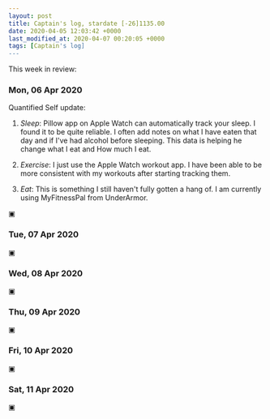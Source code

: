 ```yaml
---
layout: post
title: Captain's log, stardate [-26]1135.00
date: 2020-04-05 12:03:42 +0000
last_modified_at: 2020-04-07 00:20:05 +0000
tags: [Captain's log]
---
```


This week in review:

<!-- more -->

### Mon, 06 Apr 2020
Quantified Self update: 

1. *Sleep*: Pillow app on Apple Watch can automatically track your sleep. I found
it to be quite reliable. I often add notes on what I have eaten that day and if
I've had alcohol before sleeping. This data is helping he change what I eat and
How much I eat.

2. *Exercise*: I just use the Apple Watch workout app. I have been able to be
more consistent with my workouts after starting tracking them.

3. *Eat*: This is something I still haven't fully gotten a hang of. I am currently
using MyFitnessPal from UnderArmor. 

▣

### Tue, 07 Apr 2020
▣

### Wed, 08 Apr 2020
▣

### Thu, 09 Apr 2020
▣

### Fri, 10 Apr 2020
▣

### Sat, 11 Apr 2020
▣
